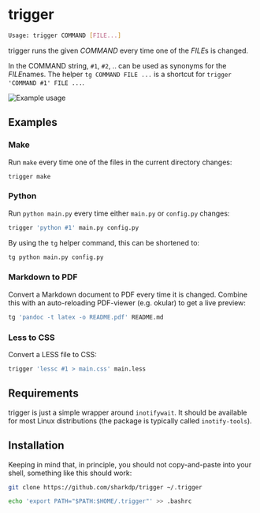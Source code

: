 # trigger

``` bash
Usage: trigger COMMAND [FILE...]
```

trigger runs the given *COMMAND* every time one of the *FILE*s is changed.

In the COMMAND string, `#1`, `#2`, .. can be used as synonyms for the
*FILE*names. The helper `tg COMMAND FILE ...` is a shortcut for
`trigger 'COMMAND #1' FILE ...`.

![Example usage](http://i.imgur.com/xlpR376.gif)

## Examples

### Make

Run `make` every time one of the files in the current directory changes:

```
trigger make
```

### Python

Run `python main.py` every time either `main.py` or `config.py` changes:

``` bash
trigger 'python #1' main.py config.py
```

By using the `tg` helper command, this can be shortened to:

``` bash
tg python main.py config.py
```

### Markdown to PDF

Convert a Markdown document to PDF every time it is changed. Combine this with
an auto-reloading PDF-viewer (e.g. okular) to get a live preview:

``` bash
tg 'pandoc -t latex -o README.pdf' README.md
```

### Less to CSS

Convert a LESS file to CSS:

``` bash
trigger 'lessc #1 > main.css' main.less
```


## Requirements

trigger is just a simple wrapper around `inotifywait`. It should be available
for most Linux distributions (the package is typically called `inotify-tools`).


## Installation

Keeping in mind that, in principle, you should not copy-and-paste into your
shell, something like this should work:

``` bash
git clone https://github.com/sharkdp/trigger ~/.trigger

echo 'export PATH="$PATH:$HOME/.trigger"' >> .bashrc
```
